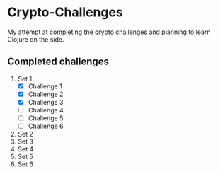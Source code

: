 # Crypto-Challenges

My attempt at completing [the crypto challenges](http://cryptopals.com/) and planning to learn Clojure on the side.

## Completed challenges

1. Set 1
   - [x] Challenge 1
   - [x] Challenge 2
   - [x] Challenge 3
   - [ ] Challenge 4
   - [ ] Challenge 5
   - [ ] Challenge 6
2. Set 2
3. Set 3
4. Set 4
5. Set 5
6. Set 6
